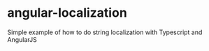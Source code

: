 # angular-localization
Simple example of how to do string localization with Typescript and AngularJS
